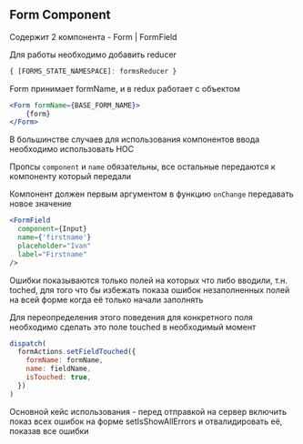 ## Form Component

Содержит 2 компонента - Form | FormField

Для работы необходимо добавить reducer 

```js script
{ [FORMS_STATE_NAMESPACE]: formsReducer }
```

Form принимает formName, и в redux работает с объектом 

```jsx
<Form formName={BASE_FORM_NAME}>
    {form}
</Form>
```

В большинстве случаев для использования компонентов ввода необходимо использовать HOC

Пропсы `component` и `name` обязательны, все остальные передаются к компоненту который передали

Компонент должен первым аргументом в функцию `onChange` передавать новое значение

```jsx
<FormField
  component={Input}
  name={'firstname'}
  placeholder="Ivan"
  label="Firstname"
/>
```


Ошибки показываются только полей на которых что либо вводили, т.н. toched, для того что бы избежать показа ошибок незаполненных полей на всей форме когда её только начали заполнять

Для переопределения этого поведения для конкретного поля необходимо сделать это поле touched в необходимый момент

```js script
dispatch(
  formActions.setFieldTouched({
    formName: formName,
    name: fieldName,
    isTouched: true,
  })
)
```


Основной кейс использования - перед отправкой на сервер включить показ всех ошибок на форме setIsShowAllErrors и отвалидировать её, показав все ошибки